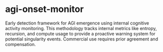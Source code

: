 # agi-onset-monitor
Early detection framework for AGI emergence using internal cognitive activity monitoring. This methodology tracks internal metrics like entropy, recursion, and compute usage to provide a proactive warning system for potential singularity events. Commercial use requires prior agreement and compensation.
